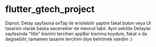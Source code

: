 # flutter_gtech_project

Dipnot: Detay sayfasina onTap ile erisilebilir yaptim fakat buton veya UI tasarimi olarak baska secenekler de mevcut tabii. Ayni sekilde Detaylar sayfasinda "title" kismini tercihen appBar kismina koydum, fakat o da degisebilir, tamamen tasarim tercihim diye belirtmek istedim :)
